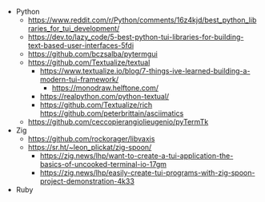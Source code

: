 - Python
	- https://www.reddit.com/r/Python/comments/16z4kjd/best_python_libraries_for_tui_development/
	- https://dev.to/lazy_code/5-best-python-tui-libraries-for-building-text-based-user-interfaces-5fdi
	- https://github.com/bczsalba/pytermgui
	- https://github.com/Textualize/textual
		- https://www.textualize.io/blog/7-things-ive-learned-building-a-modern-tui-framework/
			- https://monodraw.helftone.com/
		- https://realpython.com/python-textual/
		- https://github.com/Textualize/rich
	https://github.com/peterbrittain/asciimatics	
	- https://github.com/ceccopierangiolieugenio/pyTermTk	
- Zig
	- https://github.com/rockorager/libvaxis
	- https://sr.ht/~leon_plickat/zig-spoon/
		- https://zig.news/lhp/want-to-create-a-tui-application-the-basics-of-uncooked-terminal-io-17gm
		- https://zig.news/lhp/easily-create-tui-programs-with-zig-spoon-project-demonstration-4k33
- Ruby		